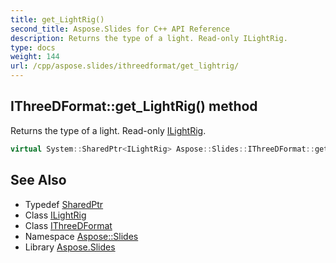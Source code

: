 ```yaml
---
title: get_LightRig()
second_title: Aspose.Slides for C++ API Reference
description: Returns the type of a light. Read-only ILightRig.
type: docs
weight: 144
url: /cpp/aspose.slides/ithreedformat/get_lightrig/
---
```

## IThreeDFormat::get_LightRig() method


Returns the type of a light. Read-only [ILightRig](../../ilightrig/).

```cpp
virtual System::SharedPtr<ILightRig> Aspose::Slides::IThreeDFormat::get_LightRig()=0
```

## See Also

* Typedef [SharedPtr](../../system/sharedptr/)
* Class [ILightRig](../ilightrig/)
* Class [IThreeDFormat](./)
* Namespace [Aspose::Slides](../)
* Library [Aspose.Slides](../../)